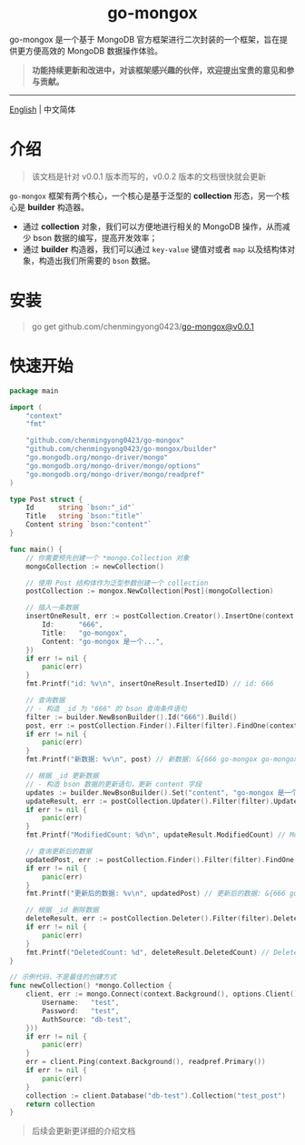 <h1 align="center">
  go-mongox
</h1>

<p>go-mongox 是一个基于 MongoDB 官方框架进行二次封装的一个框架，旨在提供更方便高效的 MongoDB 数据操作体验。</p>


> **功能持续更新和改进中，对该框架感兴趣的伙伴，欢迎提出宝贵的意见和参与贡献。**

---

[English](./README.md) | 中文简体

# 介绍
> 该文档是针对 v0.0.1 版本而写的，v0.0.2 版本的文档很快就会更新

`go-mongox` 框架有两个核心，一个核心是基于泛型的 **collection** 形态，另一个核心是 **builder** 构造器。

- 通过 **collection** 对象，我们可以方便地进行相关的 MongoDB 操作，从而减少 bson 数据的编写，提高开发效率；
- 通过 **builder** 构造器，我们可以通过 `key-value` 键值对或者 `map` 以及结构体对象，构造出我们所需要的 `bson` 数据。

# 安装

> go get github.com/chenmingyong0423/go-mongox@v0.0.1

# 快速开始
```go
package main

import (
	"context"
	"fmt"

	"github.com/chenmingyong0423/go-mongox"
	"github.com/chenmingyong0423/go-mongox/builder"
	"go.mongodb.org/mongo-driver/mongo"
	"go.mongodb.org/mongo-driver/mongo/options"
	"go.mongodb.org/mongo-driver/mongo/readpref"
)

type Post struct {
	Id      string `bson:"_id"`
	Title   string `bson:"title"`
	Content string `bson:"content"`
}

func main() {
	// 你需要预先创建一个 *mongo.Collection 对象
	mongoCollection := newCollection()

	// 使用 Post 结构体作为泛型参数创建一个 collection
	postCollection := mongox.NewCollection[Post](mongoCollection)

	// 插入一条数据
	insertOneResult, err := postCollection.Creator().InsertOne(context.Background(), Post{
		Id:      "666",
		Title:   "go-mongox",
		Content: "go-mongox 是一个...",
	})
	if err != nil {
		panic(err)
	}
	fmt.Printf("id: %v\n", insertOneResult.InsertedID) // id: 666

	// 查询数据
	// - 构造 _id 为 "666" 的 bson 查询条件语句
	filter := builder.NewBsonBuilder().Id("666").Build()
	post, err := postCollection.Finder().Filter(filter).FindOne(context.Background())
	if err != nil {
		panic(err)
	}
	fmt.Printf("新数据: %v\n", post) // 新数据: &{666 go-mongox go-mongox 是一个...}

	// 根据 _id 更新数据
	// - 构造 bson 数据的更新语句，更新 content 字段
	updates := builder.NewBsonBuilder().Set("content", "go-mongox 是一个非常好用的框架").Build()
	updateResult, err := postCollection.Updater().Filter(filter).Updates(updates).UpdateOne(context.Background())
	if err != nil {
		panic(err)
	}
	fmt.Printf("ModifiedCount: %d\n", updateResult.ModifiedCount) // ModifiedCount: 1

	// 查询更新后的数据
	updatedPost, err := postCollection.Finder().Filter(filter).FindOne(context.Background())
	if err != nil {
		panic(err)
	}
	fmt.Printf("更新后的数据: %v\n", updatedPost) // 更新后的数据: &{666 go-mongox go-mongox 是一个非常好用的框架}

	// 根据 _id 删除数据
	deleteResult, err := postCollection.Deleter().Filter(filter).DeleteOne(context.Background())
	if err != nil {
		panic(err)
	}
	fmt.Printf("DeletedCount: %d", deleteResult.DeletedCount) // DeletedCount: 1
}

// 示例代码，不是最佳的创建方式
func newCollection() *mongo.Collection {
	client, err := mongo.Connect(context.Background(), options.Client().ApplyURI("mongodb://localhost:27017").SetAuth(options.Credential{
		Username:   "test",
		Password:   "test",
		AuthSource: "db-test",
	}))
	if err != nil {
		panic(err)
	}
	err = client.Ping(context.Background(), readpref.Primary())
	if err != nil {
		panic(err)
	}
	collection := client.Database("db-test").Collection("test_post")
	return collection
}

```

> 后续会更新更详细的介绍文档
